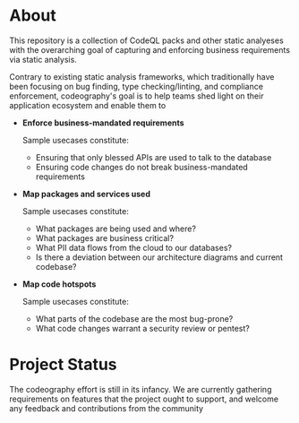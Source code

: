 # About

This repository is a collection of CodeQL packs and other static analyeses with the overarching goal of capturing and enforcing business requirements via static analysis.

Contrary to existing static analysis frameworks, which traditionally have been focusing on bug finding, type checking/linting, and compliance enforcement, codeography's goal
is to help teams shed light on their application ecosystem and enable them to

 - **Enforce business-mandated requirements**
 
    Sample usecases constitute:
    - Ensuring that only blessed APIs are used to talk to the database
    - Ensuring code changes do not break business-mandated requirements

 - **Map packages and services used**
  
    Sample usecases constitute:
    - What packages are being used and where?
    - What packages are business critical?
    - What PII data flows from the cloud to our databases?
    - Is there a deviation between our architecture diagrams and current codebase?
    
 - **Map code hotspots**
  
    Sample usecases constitute:
    - What parts of the codebase are the most bug-prone?
    - What code changes warrant a security review or pentest?
    
# Project Status

The codeography effort is still in its infancy. We are currently gathering requirements on features that the project ought to support, and welcome any feedback and contributions from the community
